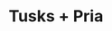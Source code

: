 ---
layout: post
category: concert
title: Tusks + Pria
artists: 
- Tusks
- Pria
place: 
- Supersonic Records
country: France
city: Paris
---